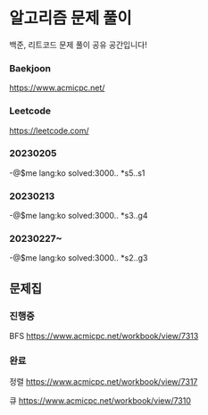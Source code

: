 # 알고리즘 문제 풀이
백준, 리트코드 문제 풀이 공유 공간입니다!

### Baekjoon
https://www.acmicpc.net/

### Leetcode
https://leetcode.com/

### 20230205
-@$me lang:ko solved:3000.. *s5..s1

### 20230213
-@$me lang:ko solved:3000.. *s3..g4

### 20230227~
-@$me lang:ko solved:3000.. *s2..g3


## 문제집

### 진행중
BFS
https://www.acmicpc.net/workbook/view/7313

### 완료
정렬 https://www.acmicpc.net/workbook/view/7317

큐 https://www.acmicpc.net/workbook/view/7310
